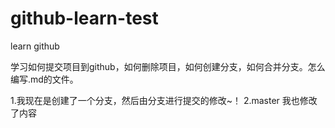 github-learn-test
=================

learn github

学习如何提交项目到github，如何删除项目，如何创建分支，如何合并分支。怎么编写.md的文件。



1.我现在是创建了一个分支，然后由分支进行提交的修改~！
2.master 我也修改了内容